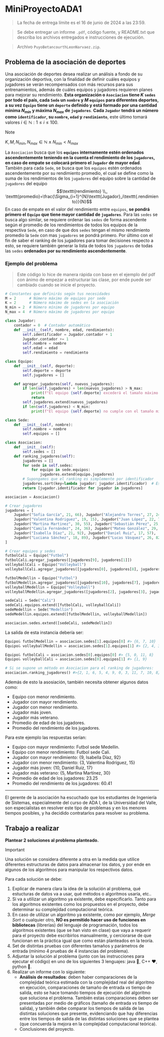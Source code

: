 # MiniProyectoADA1
> La fecha de entrega límite es el 16 de junio de 2024 a las 23:59.

> Se debe entregar un informe `.pdf`, código fuente, y README.txt que describa los archivos entregados e instrucciones de ejecución.

> Archivo `PuyoBetancourthLeonNarvaez.zip`.

## Problema de la asociación de deportes
Una asociación de deportes desea realizar un análisis a fondo de su organización
deportiva, con la finalidad de definir cuáles equipos y jugadores se verán recompensados 
con más recursos para sus entrenamientos, además de cuáles equipos y jugadores requieren 
planes para mejorar su rendimiento. **Esta organización o `Asociacion` tiene $K$ `sedes` por todo el país,
cada `Sede` un `nombre` y $M$ `equipos` para diferentes deportes, a su vez `Equipo` tiene un `deporte` definido 
y está formado por una cantidad minima $N_{min}$ y máxima $N_{max}$ de `jugadores`**. **Cada `Jugador` tendrá un 
número como `identificador`, su `nombre`, `edad` y `rendimiento`**, este último 
tomará valores $i \in \mathbb{N} :1\leqslant i \leqslant 100$.

> [!NOTE]
> $K,M,N_{min},N_{max} \in \mathbb{N} \wedge N_{min} < N_{max}$

La `Asociacion` busca que los **`equipos` internamente estén ordenados ascendentemente 
teniendo en la cuenta el rendimiento de los `jugadores`, en caso de empate se 
colocará primero el `Jugador` de mayor edad**. También para cada `Sede`, se busca
que los `equipos` estén ordenados ascendentemente por su rendimiento promedio, el 
cual se define como la suma de los rendimientos de los `jugadores` del equipo sobre
la cantidad de `jugadores` del equipo 
$$\texttt{rendimiento} \\_ \texttt{promedio}=\frac{\Sigma_{i=1}^{N}\texttt{Jugador}_i\texttt{.rendimiento}}{N}$$
En caso de empate en el valor del rendimiento entre `equipos`, **se pondrá primero el `Equipo` que tiene mayor cantidad 
de `jugadores`**. Para las `sedes` se busca algo similar, se requiere ordenar las `sedes` de forma ascendente 
según el promedio de los rendimientos de todos los equipos de la respectiva `Sede`, en caso de que dos `sedes` 
tengan el mismo rendimiento promedio la `Sede` con mas `jugadores` se pondrá primero. Por último con el fin 
de saber el ranking de los jugadores para tomar decisiones respecto a esto, se requiere también generar la 
lista de todos los `jugadores` de todas las `sedes` **ordenados por su rendimiento ascendentemente**.

### Ejemplo del problema
> Este código lo hice de manera rápida con base en el ejemplo del pdf con ánimo de empezar a estructurar las clase, por ende puede ser cambiado cuando se inicie el proyecto.
```Python
# Constantes que definirás según tus necesidades
M = 2      # Número máximo de equipos por sede
K = 2      # Número máximo de sedes en la asociación
N_min = 2  # Número mínimo de jugadores por equipo
N_max = 4  # Número máximo de jugadores por equipo

class Jugador:
    contador = 0  # Contador automático
    def __init__(self, nombre, edad, rendimiento):
        self.identificador = Jugador.contador + 1
        Jugador.contador += 1
        self.nombre = nombre
        self.edad = edad
        self.rendimiento = rendimiento

class Equipo:
    def __init__(self, deporte):
        self.deporte = deporte
        self.jugadores = []

    def agregar_jugadores(self, nuevos_jugadores):
        if len(self.jugadores) + len(nuevos_jugadores) > N_max:
            print(f"El equipo {self.deporte} excederá el tamaño máximo permitido de jugadores.")
            return
        self.jugadores.extend(nuevos_jugadores)
        if len(self.jugadores) < N_min:
            print(f"El equipo {self.deporte} no cumple con el tamaño mínimo requerido de jugadores.")

class Sede:
    def __init__(self, nombre):
        self.nombre = nombre
        self.equipos = []

class Asociacion:
    def __init__(self):
        self.sedes = []
    def ranking_jugadores(self):
        jugadores = []
        for sede in self.sedes:
            for equipo in sede.equipos:
                jugadores.extend(equipo.jugadores)
        # Supongamos que el ranking es simplemente por identificador
        jugadores.sort(key=lambda jugador: jugador.identificador)  # Esto debe implementarse
        return [jugador.identificador for jugador in jugadores]

asociacion = Asociacion()

# Crear jugadores
jugadores = [
    Jugador("Sofia García", 21, 66), Jugador("Alejandro Torres", 27, 24),
    Jugador("Valentina Rodriguez", 19, 15), Jugador("Juan López", 22, 78),
    Jugador("Martina Martinez", 30, 55), Jugador("Sebastián Pérez", 25, 42),
    Jugador("Camila Fernández", 24, 36), Jugador("Mateo González", 29, 89),
    Jugador("Isabella Díaz", 21, 92), Jugador("Daniel Ruiz", 17, 57),
    Jugador("Luciana Sánchez", 18, 89), Jugador("Lucas Vásquez", 26, 82)
]

# Crear equipos y sedes
futbolCali = Equipo("Futbol")
futbolCali.agregar_jugadores([jugadores[9], jugadores[1]])
volleyballCali = Equipo("Volleyball")
volleyballCali.agregar_jugadores([jugadores[0], jugadores[8], jugadores[11], jugadores[5]])

futbolMedellin = Equipo("Futbol")
futbolMedellin.agregar_jugadores([jugadores[10], jugadores[7], jugadores[6]])
volleyballMedellin = Equipo("Volleyball")
volleyballMedellin.agregar_jugadores([jugadores[2], jugadores[3], jugadores[4]])

sedeCali = Sede("Cali")
sedeCali.equipos.extend([futbolCali, volleyballCali])
sedeMedellin = Sede("Medellín")
sedeMedellin.equipos.extend([futbolMedellin, volleyballMedellin])

asociacion.sedes.extend([sedeCali, sedeMedellin])
```
La salida de esta instancia debería ser:
```Python
Equipo& futbolMedellin = asociacion.sedes[1].equipos[0] #> {6, 7, 10}
Equipo& volleyballMedellin = asociacion.sedes[1].equipos[1] #> {2, 4, 3}

Equipo& futbolCali = asociacion.sedes[0].equipos[0] #> {5, 0, 11, 8}
Equipo& volleyballCali = asociacion.sedes[0].equipos[1] #> {1, 9}

# Si se supone un método en Asociacion para el ranking de jugadores:
asociacion.ranking_jugadores() #>{2, 1, 6, 5, 4, 9, 0, 3, 11, 7, 10, 8}
```
Además de esto la asosiación, también necesita obtener algunos datos como:
* Equipo con menor rendimiento.
* Jugador con mayor rendimiento.
* Jugador con menor rendimiento.
* Jugador más joven.
* Jugador más veterano.
* Promedio de edad de los jugadores.
* Promedio del rendimiento de los jugadores.

Para este ejemplo las respuestas serían:
* Equipo con mayor rendimiento: Futbol sede Medellin.
* Equipo con menor rendimiento: Futbol sede Cali.
* Jugador con mayor rendimiento: {9, Isabella Díaz, 92}
* Jugador con menor rendimiento: {3, Valentina Rodríguez, 15}
* Jugador más joven: {10, Daniel Ruiz, 17}
* Jugador más veterano: {5, Martina Martínez, 30}
* Promedio de edad de los jugadores: 23.25
* Promedio del rendimiento de los jugadores: 60.41

---

El gerente de la asociación ha escuchado que los estudiantes de Ingeniería de
Sistemas, especialmente del curso de ADA I, de la Universidad del Valle, son especialistas 
en resolver este tipo de problemas y en los menores tiempos posibles, 
y ha decidido contratarlos para resolver su problema.

## Trabajo a realizar
**Plantear 2 soluciones al problema planteado.**
> [!IMPORTANT]
>  Una solución se considera diferente a otra en la medida que utilice diferentes estructuras de datos para almacenar los datos, y por ende en algunos de los algoritmos para manipular los respectivos datos.

Para cada solución se debe:
1. Explicar de manera clara la idea de la solución al problema, qué estucturas de datos va a usar, qué métodos o algoritmos usaría, etc..
2. Si va a utilizar un algoritmo ya existente, debe especificarlo. Tanto para los algoritmos existentes como los propuestos en el proyecto, debe determinar su complejidad computacional teórica.
3. En caso de utilizar un algoritmo ya existente, como por ejemplo, *Merge Sort* o cualquier otro, **NO es permitido hacer uso de funciones en bibliotecas** (librerías) del lenguaje de programación, todos los algoritmos existentes (que se han visto en clase) que vaya a requerir para el proyecto debe escribirlos manualmente, y cerciorarse de que funcionan en la práctica igual que como están planteados en la teoría.
4. Set de distintas pruebas con diferentes tamaños y parámetros de entrada (mínimo 4 pruebas de 4 instancias del problema).
5. Adjuntar la solución al problema (junto con las instrucciones para ejecutar el código) en uno de los siguientes 3 lenguajes: java 🤮, C++ ❤️, python 🐍.
6. Realizar un informe con lo siguiente:
   * **Análisis de resultados**: deben haber comparaciones de la complejidad teórica estimada con la complejidad real del algoritmo en ejecución, comparaciones de tamaño de entrada *vs* tiempo de salida, esto se hace tomando tiempos de ejecución del algoritmo que soluciona el problema. También estas comparaciones deben ser presentadas por medio de gráficos (tamaño de entrada *vs* tiempo de salida), y también debe comparar los tiempos de salida de las distintas soluciones que presente, evidenciando que hay diferencias entre los tiempos de salida de las distintas soluciones que se plantea (que concuerda la mejora en la complejidad computacional teórica).
   * Conclusiones del proyecto.
